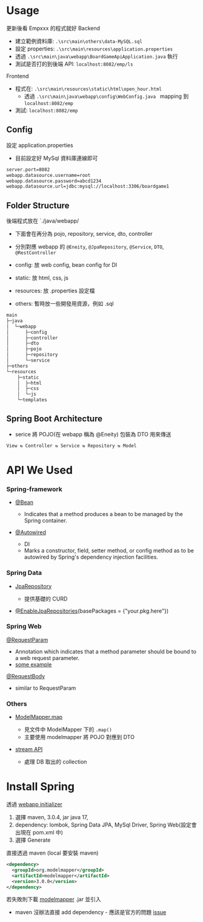 
# Usage

更新後看 Empxxx 的程式就好
Backend
* 建立範例資料庫: `.\src\main\others\data-MySQL.sql`
* 設定 properties: `.\src\main\resources\application.properties`
* 透過 `.\src\main\java\webapp\BoardGameApiApplication.java` 執行
* 測試是否打的到後端 API: `localhost:8082/emp/ls`

Frontend
* 程式在: `.\src\main\resources\static\html\open_hour.html`
  * 透過 `.\src\main\java\webapp\config\WebConfig.java
    ` mapping 到 `localhost:8082/emp`
* 測試: `localhost:8082/emp`

## Config

設定 application.properties
* 目前設定好 MySql 資料庫連線即可
```xml
server.port=8082
webapp.datasource.username=root
webapp.datasource.password=abcd1234
webapp.datasource.url=jdbc:mysql://localhost:3306/boardgame1
```

## Folder Structure

後端程式放在 `./java/webapp/
* 下面會在再分為 pojo, repository, service, dto, controller
* 分別對應 webapp 的 `@Eneity`, `@JpaRepository`, `@Service`, `DTO`, `@RestController`

* config: 放 web config, bean config for DI
* static: 放 html, css, js
* resources: 放 .properties 設定檔
* others: 暫時放一些開發用資源，例如 .sql
```bash
main
├─java
│  └─webapp
│      ├─config
│      ├─controller
│      ├─dto
│      ├─pojo
│      ├─repository
│      └─service
├─others
└─resources
    ├─static
    │  ├─html
    │  ├─css
    │  └─js
    └─templates
```

## Spring Boot Architecture

* serice 將 POJO(在 webapp 稱為 @Eneity) 包裝為 DTO 用來傳送
```bash
View ⇆ Controller ⇆ Service ⇆ Repository ⇆ Model
```

# API We Used

### Spring-framework

* [@Bean](https://docs.spring.io/spring-framework/docs/current/javadoc-api/org/springframework/context/annotation/Bean.html)
    * Indicates that a method produces a bean to be managed by the Spring container.  

* [@Autowired](https://docs.spring.io/spring-framework/docs/current/javadoc-api/org/springframework/beans/factory/annotation/Autowired.html)
    * DI
    * Marks a constructor, field, setter method, or config method as to be autowired by Spring's dependency injection facilities.

### Spring Data

* [JpaRepository](https://docs.spring.io/spring-data/jpa/docs/current/api/org/springframework/data/jpa/repository/JpaRepository.html)
    * 提供基礎的 CURD

* [@EnableJpaRepositories](https://docs.spring.io/spring-data/jpa/docs/current/api/org/springframework/data/jpa/repository/config/EnableJpaRepositories.html)(basePackages = {"your.pkg.here"})

### Spring Web

[@RequestParam](https://docs.spring.io/spring-framework/docs/current/javadoc-api/org/springframework/web/bind/annotation/RequestParam.html)
* Annotation which indicates that a method parameter should be bound to a web request parameter.
* [some example](https://matthung0807.blogspot.com/2021/04/spring-mvc-requestparam-url.html)

[@RequestBody](https://docs.spring.io/spring-framework/docs/current/javadoc-api/org/springframework/web/bind/annotation/RequestBody.html)
* similar to RequestParam

### Others

* [ModelMapper.map](https://modelmapper.org/javadoc/#map)
    * 見文件中 ModelMapper 下的 `.map()`
    * 主要使用 modelmapper 將 POJO 對應到 DTO

* [stream API](https://docs.oracle.com/en/java/javase/17/docs/api/java.base/java/util/stream/package-summary.html)
    * 處理 DB 取出的 collection


# Install Spring

透過 [webapp initializer](安裝)
1. 選擇 maven, 3.0.4, jar java 17,
2. dependency: lombok, Spring Data JPA, MySql Driver, Spring Web(設定會出現在 pom.xml 中)
3. 選擇 Generate

直接透過 maven (local 要安裝 maven)
```xml
<dependency>
  <groupId>org.modelmapper</groupId>
  <artifactId>modelmapper</artifactId>
  <version>3.0.0</version>
</dependency>
```
若失敗則下載 [modelmapper](http://modelmapper.org/downloads/) .jar 並引入
* maven 沒辦法直接 add dependency - 應該是官方的問題 [issue](https://github.com/modelmapper/modelmapper/issues/684)
